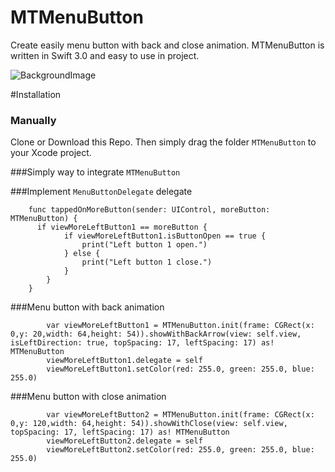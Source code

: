 # MTMenuButton
Create easily menu button with back and close animation.
MTMenuButton is written in Swift 3.0 and easy to use in project.

![BackgroundImage](https://github.com/manekdilip/MTMenuButton/blob/master/Images/MTMoreButton.gif)

#Installation

### Manually

Clone or Download this Repo. Then simply drag the folder ```MTMenuButton``` to your Xcode project.


###Simply way to integrate ```MTMenuButton```


###Implement ```MenuButtonDelegate``` delegate
```
    func tappedOnMoreButton(sender: UIControl, moreButton: MTMenuButton) {
      if viewMoreLeftButton1 == moreButton {
            if viewMoreLeftButton1.isButtonOpen == true {
                print("Left button 1 open.")
            } else {
                print("Left button 1 close.")
            }
        }
    }
```

###Menu button with back animation
```
        var viewMoreLeftButton1 = MTMenuButton.init(frame: CGRect(x: 0,y: 20,width: 64,height: 54)).showWithBackArrow(view: self.view, isLeftDirection: true, topSpacing: 17, leftSpacing: 17) as! MTMenuButton
        viewMoreLeftButton1.delegate = self
        viewMoreLeftButton1.setColor(red: 255.0, green: 255.0, blue: 255.0)

```
###Menu button with close animation
```
        var viewMoreLeftButton2 = MTMenuButton.init(frame: CGRect(x: 0,y: 120,width: 64,height: 54)).showWithClose(view: self.view, topSpacing: 17, leftSpacing: 17) as! MTMenuButton
        viewMoreLeftButton2.delegate = self
        viewMoreLeftButton2.setColor(red: 255.0, green: 255.0, blue: 255.0)

```
